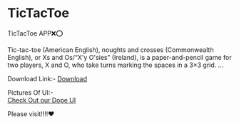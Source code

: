 # TicTacToe
TicTacToe APP❌⭕

Tic-tac-toe (American English), noughts and crosses (Commonwealth English), or Xs and Os/“X'y O'sies” (Ireland), is a paper-and-pencil game for two players, X and O, who take turns marking the spaces in a 3×3 grid. ...

Download Link:- <a href = 'https://bit.ly/XOapk'> Download </a>

Pictures Of UI:- <br>
<a href = 'https://bit.ly/XO_UI'>Check Out our Dope UI </a>

Please visit!!!!❤
